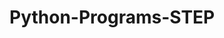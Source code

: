# Python-Programs-STEP
        
     
                    
                                  
                            
                                             
                  
      
  
